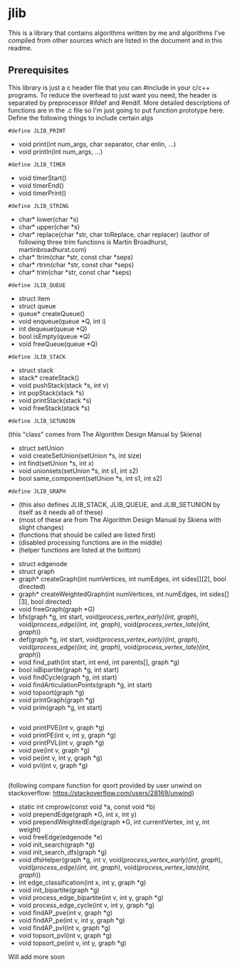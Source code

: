 # jlib

This is a library that contains algorithms written by me and algorithms I've compiled from other sources which are listed in the document and in this readme.

## Prerequisites
This library is just a c header file that you can #include in your c/c++ programs. To reduce the overhead to just want you need, the header is separated by preprocessor #ifdef and #endif. More detailed descriptions of functions are in the .c file so I'm just going to put function prototype here.
Define the following things to include certain algs
```
#define JLIB_PRINT
```
- void print(int num_args, char separator, char enlin, ...)
- void println(int num_args, ...)

```
#define JLIB_TIMER
```
- void timerStart()
- void timerEnd()
- void timerPrint()

```
#define JLIB_STRING
```
- char* lower(char *s)
- char* upper(char *s)
- char* replace(char *str, char toReplace, char replacer)
(author of following three trim functions is Martin Broadhurst, martinbroadhurst.com)
- char* ltrim(char *str, const char *seps)
- char* rtrim(char *str, const char *seps)
- char* trim(char *str, const char *seps)

```
#define JLIB_QUEUE
```
- struct item
- struct queue
- queue* createQueue()
- void enqueue(queue *Q, int i)
- int dequeue(queue *Q)
- bool isEmpty(queue *Q)
- void freeQueue(queue *Q)

```
#define JLIB_STACK
```
- struct stack
- stack* createStack()
- void pushStack(stack *s, int v)
- int popStack(stack *s)
- void printStack(stack *s)
- void freeStack(stack *s)

```
#define JLIB_SETUNION
```
(this "class" comes from The Algorithm Design Manual by Skiena)
- struct setUnion
- void createSetUnion(setUnion *s, int size)
- int find(setUnion *s, int x)
- void unionsets(setUnion *s, int s1, int s2)
- bool same_component(setUnion *s, int s1, int s2)

```
#define JLIB_GRAPH
```
* (this also defines JLIB_STACK, JLIB_QUEUE, and JLIB_SETUNION by itself as it needs all of these)
* (most of these are from The Algorithm Design Manual by Skiena with slight changes)
* (functions that should be called are listed first)
* (disabled processing functions are in the middle)
* (helper functions are listed at the bottom)
- struct edgenode
- struct graph
- graph* createGraph(int numVertices, int numEdges, int sides[][2], bool directed)
- graph* createWeightedGraph(int numVertices, int numEdges, int sides[][3], bool directed)
- void freeGraph(graph *G)
- bfs(graph *g, int start, void(*process_vertex_early)(int, graph*), void(*process_edge)(int, int, graph*), void(*process_vertex_late)(int, graph*))
- def(graph *g, int start, void(*process_vertex_early)(int, graph*), void(*process_edge)(int, int, graph*), void(*process_vertex_late)(int, graph*))
- void find_path(int start, int end, int parents[], graph *g)
- bool isBipartite(graph *g, int start)
- void findCycle(graph *g, int start)
- void findArticulationPoints(graph *g, int start)
- void topsort(graph *g)
- void printGraph(graph *g)
- void prim(graph *g, int start)
```
```
- void printPVE(int v, graph *g)
- void printPE(int v, int y, graph *g)
- void printPVL(int v, graph *g)
- void pve(int v, graph *g)
- void pe(int v, int y, graph *g)
- void pvl(int v, graph *g)
```
```
(following compare function for qsort provided by user unwind on stackoverflow: https://stackoverflow.com/users/28169/unwind)
- static int cmprow(const void *a, const void *b)
- void prependEdge(graph *G, int x, int y)
- void prependWeightedEdge(graph *G, int currentVertex, int y, int weight)
- void freeEdge(edgenode *e)
- void init_search(graph *g)
- void init_search_dfs(graph *g)
- void dfsHelper(graph *g, int v, void(*process_vertex_early)(int, graph*), void(*process_edge)(int, int, graph*), void(*process_vertex_late)(int, graph*))
- int edge_classification(int x, int y, graph *g)
- void init_bipartite(graph *g)
- void process_edge_bipartite(int v, int y, graph *g)
- void process_edge_cycle(int v, int y, graph *g)
- void findAP_pve(int v, graph *g)
- void findAP_pe(int v, int y, graph *g)
- void findAP_pvl(int v, graph *g)
- void topsort_pvl(int v, graph *g)
- void topsort_pe(int v, int y, graph *g)



Will add more soon
